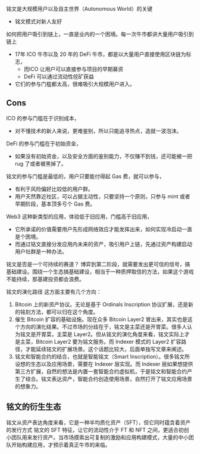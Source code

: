 铭文是大规模用户以及自主世界（Autonomous World）的关键
- 铭文模式对新人友好

如何把用户吸引到链上，一直是业内的一个困境。每一次牛市都讲大量用户吸引到链上
- 17年 ICO 牛市以及 20 年的 DeFi 牛市，都是以大量用户直接使用区块链为标志，
	- 而ICO 让用户可以直接参与项目的早期募资
	- DeFi 可以通过流动性挖矿获益
- 它们的参与门槛都太高，很难吸引大规模用户进入。

## Cons
ICO 的参与门槛在于识别成本，
- 对不懂技术的新人来说，更难鉴别，所以只能追寻热点，造就一波泡沫。

DeFi 的参与门槛在于初始资金，
- 如果没有初始资金，以及安全方面的鉴别能力，不仅赚不到钱，还可能被一把 rug 了或者被黑掉了。


铭文的参与门槛是最低的，用户只要能付得起 Gas 费，就可以参与，
- 有利于风险偏好比较低的用户群。
- 用户天然靠近社区，可以占据主动性，只要坚持一个原则，只参与 mint 或者早期阶段，基本顶多亏个 Gas 费。


Web3 这种新类型的应用，体验低于旧应用，门槛高于旧应用，
- 它所承诺的价值需要用户先形成网络效应才能发挥出来，如何实现冷启动一直是个困境。
- 而通过铭文直接分发应用内未来的资产，吸引用户上链，先通过资产构建启动用户社群是一种办法。



铭文是否是一个可持续的赛道？
博弈到第二阶段，就需要发出更可信的信号，搞基础建设。围绕一个生态搞基础建设，相当于一种质押取信的方法，如果这个游戏不能持续，那基建投资都会浪费。

铭文的演化路径
这方面主要有几个方向：
1. Bitcoin 上的新资产协议。无论是基于 Ordinals Inscription 协议扩展，还是新的铭刻方法，都可以归在这个角度。
2. 催生 Bitcoin 扩容的基础设施。现在众多 Bitcoin Layer2 冒出来，其实也是这个方向的演化结果。不过市场的分歧在于，铭文是主菜还是开胃菜。很多人认为铭文是开胃菜，主菜是 Layer2。但从铭文的演化角度来看，铭文实际上才是主菜，Bitcoin Layer2 要为铭文服务。而 Indexer 模式的 Layer2 扩容路径，才能延续铭文的扩展场景。这个话题比较大，后面单独写文章来阐述。
3. 铭文和智能合约的结合，也就是智能铭文（Smart Inscription）。很多铭文所设想的生态以及应用场景，需要在 Indexer 层实现。而 Indexer 层如果想提供第三方扩展，自然的想法是内置一套智能合约虚拟机，于是铭文和智能合约产生了结合。铭文表达资产，智能合约创造使用场景，自然打开了铭文应用场景的想象力。

铭文的衍生生态
---
铭文从资产表达角度来看，它是一种半均质化资产（SFT），但它同时蕴含着资产的发行方式
铭文的 SFT 特征，让它的流动性介于 FT 和 NFT 之间，更适合初创小团队用来发行资产。当市场摸索出可复制的激励和应用构建模式，大量的中小团队开始构建应用，才预示着真正牛市的来临。

